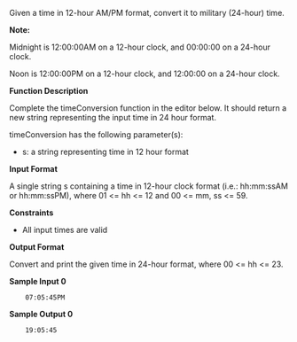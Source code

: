 Given a time in 12-hour AM/PM format, convert it to military (24-hour) time.

**Note:**

Midnight is 12:00:00AM on a 12-hour clock, and 00:00:00 on a 24-hour clock.

Noon is 12:00:00PM on a 12-hour clock, and 12:00:00 on a 24-hour clock.

**Function Description**

Complete the timeConversion function in the editor below. It should return a new string representing the input time in 24 hour format.

timeConversion has the following parameter(s):

- s: a string representing time in 12 hour format

**Input Format**

A single string s containing a time in 12-hour clock format (i.e.: hh:mm:ssAM or hh:mm:ssPM), where 01 <= hh <= 12 and
00 <= mm, ss <= 59.

**Constraints**

- All input times are valid

**Output Format**

Convert and print the given time in 24-hour format, where 00 <= hh <= 23.

**Sample Input 0**

        07:05:45PM

**Sample Output 0**

        19:05:45

